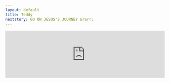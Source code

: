 ```yaml
---
layout: default
title: Teddy
nextstory: GO ON JESUS'S JOURNEY &rarr;
---
```

 <div class="boxes" id="first">
 <div class="video">
 <iframe id="player1" src="https://player.vimeo.com/video/214051232?api=1&player_id=player1"    width="100%"    frameborder="0" webkitallowfullscreen="" mozallowfullscreen="" allowfullscreen=""></iframe>
 </div>
 </div>
 <div class="boxes" id="second">
 </div>
